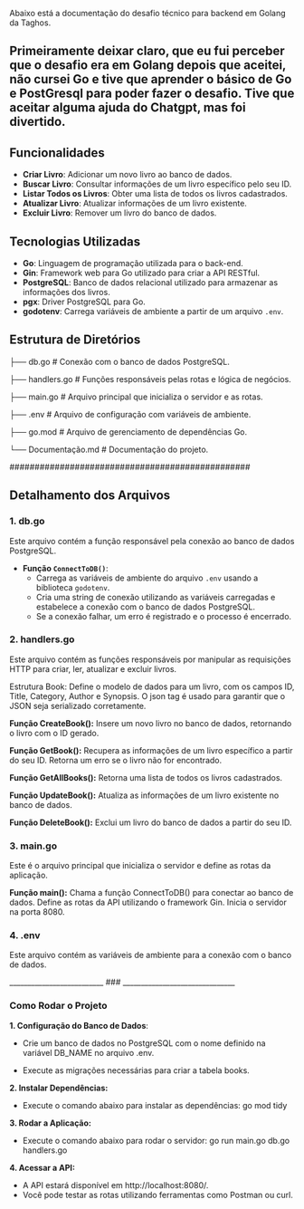 Abaixo está a documentação do desafio técnico para backend em Golang da Taghos.

 ## Primeiramente deixar claro, que eu fui perceber que o desafio era em Golang depois que aceitei, não cursei Go e tive que aprender o básico de Go e PostGresql para poder fazer o desafio. Tive que aceitar alguma ajuda do Chatgpt, mas foi divertido.

 ## Funcionalidades

- **Criar Livro**: Adicionar um novo livro ao banco de dados.
- **Buscar Livro**: Consultar informações de um livro específico pelo seu ID.
- **Listar Todos os Livros**: Obter uma lista de todos os livros cadastrados.
- **Atualizar Livro**: Atualizar informações de um livro existente.
- **Excluir Livro**: Remover um livro do banco de dados.

## Tecnologias Utilizadas

- **Go**: Linguagem de programação utilizada para o back-end.
- **Gin**: Framework web para Go utilizado para criar a API RESTful.
- **PostgreSQL**: Banco de dados relacional utilizado para armazenar as informações dos livros.
- **pgx**: Driver PostgreSQL para Go.
- **godotenv**: Carrega variáveis de ambiente a partir de um arquivo `.env`.

## Estrutura de Diretórios

 ├── db.go # Conexão com o banco de dados PostgreSQL.

 ├── handlers.go # Funções responsáveis pelas rotas e lógica de negócios. 

 ├── main.go # Arquivo principal que inicializa o servidor e as rotas. 

 ├── .env # Arquivo de configuração com variáveis de ambiente.

 ├── go.mod # Arquivo de gerenciamento de dependências Go. 

  └── Documentação.md # Documentação do projeto.

  ################################################


## Detalhamento dos Arquivos

### 1. **db.go**

Este arquivo contém a função responsável pela conexão ao banco de dados PostgreSQL.

- **Função `ConnectToDB()`**: 
  - Carrega as variáveis de ambiente do arquivo `.env` usando a biblioteca `godotenv`.
  - Cria uma string de conexão utilizando as variáveis carregadas e estabelece a conexão com o banco de dados PostgreSQL.
  - Se a conexão falhar, um erro é registrado e o processo é encerrado.

### 2. handlers.go
Este arquivo contém as funções responsáveis por manipular as requisições HTTP para criar, ler, atualizar e excluir livros.

Estrutura Book: Define o modelo de dados para um livro, com os campos ID, Title, Category, Author e Synopsis. O json tag é usado para garantir que o JSON seja serializado corretamente.

**Função CreateBook():** Insere um novo livro no banco de dados, retornando o livro com o ID gerado.

**Função GetBook():** Recupera as informações de um livro específico a partir do seu ID. Retorna um erro se o livro não for encontrado.

**Função GetAllBooks():** Retorna uma lista de todos os livros cadastrados.

**Função UpdateBook():** Atualiza as informações de um livro existente no banco de dados.

**Função DeleteBook():** Exclui um livro do banco de dados a partir do seu ID.

### 3. main.go
Este é o arquivo principal que inicializa o servidor e define as rotas da aplicação.

**Função main():**
Chama a função ConnectToDB() para conectar ao banco de dados.
Define as rotas da API utilizando o framework Gin.
Inicia o servidor na porta 8080.

### 4. .env
Este arquivo contém as variáveis de ambiente para a conexão com o banco de dados.

__________________________ ### _______________________________

 ### Como Rodar o Projeto
 **1. Configuração do Banco de Dados**:

 - Crie um banco de dados no PostgreSQL com o nome definido na variável DB_NAME no arquivo .env.

 - Execute as migrações necessárias para criar a tabela books.

 **2. Instalar Dependências:** 

 - Execute o comando abaixo para instalar as dependências:
         go mod tidy 


 **3. Rodar a Aplicação:** 

 - Execute o comando abaixo para rodar o servidor:
        go run main.go db.go handlers.go 

 **4. Acessar a API:** 

 - A API estará disponível em http://localhost:8080/.
 - Você pode testar as rotas utilizando ferramentas como Postman ou curl.
